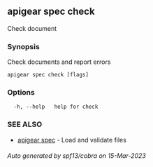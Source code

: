 ## apigear spec check

Check document

### Synopsis

Check documents and report errors

```
apigear spec check [flags]
```

### Options

```
  -h, --help   help for check
```

### SEE ALSO

* [apigear spec](apigear_spec.md)	 - Load and validate files

###### Auto generated by spf13/cobra on 15-Mar-2023
